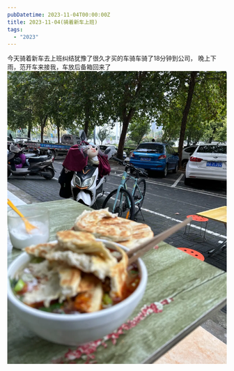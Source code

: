 ```yaml
---
pubDatetime: 2023-11-04T00:00:00Z
title: 2023-11-04(骑着新车上班)
tags:
  - "2023"
---
```


今天骑着新车去上班纠结犹豫了很久才买的车骑车骑了18分钟到公司，
晚上下雨，范开车来接我，车放后备箱回来了
![](../../img/2023/2023-11-05.jpeg)
